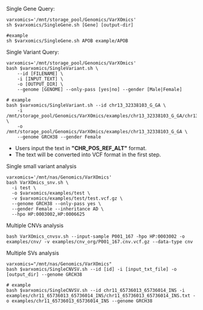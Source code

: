 Single Gene Query: 
```
varxomics='/mnt/storage_pool/Genomics/VarXOmics'
sh $varxomics/SingleGene.sh [Gene] [output-dir]

#example
sh $varxomics/SingleGene.sh APOB example/APOB
```

Single Variant Query:
```
varxomics='/mnt/storage_pool/Genomics/VarXOmics'
bash $varxomics/SingleVariant.sh \
	--id [FILENAME] \
	-i [INPUT_TEXT] \
	-o [OUTPUT_DIR] \
	--genome [GENOME] --only-pass [yes|no] --gender [Male|Female]

# example
bash $varxomics/SingleVariant.sh --id chr13_32338103_G_GA \
	-i /mnt/storage_pool/Genomics/VarXOmics/examples/chr13_32338103_G_GA/chr13_32338103_G_GA.txt \
	-o /mnt/storage_pool/Genomics/VarXOmics/examples/chr13_32338103_G_GA \
	--genome GRCH38 --gender Female
```
* Users input the text in **"CHR_POS_REF_ALT"** format.
* The text will be converted into VCF format in the first step. 

Single small variant analysis 
```
varxomics='/mnt/nas/Genomics/VarXOmics'
bash VarXOmics_snv.sh \
  -i test \
  -o $varxomics/examples/test \
  -v $varxomics/examples/test/test.vcf.gz \
  --genome GRCH38 --only-pass yes \
  --gender Female --inheritance AD \
  --hpo HP:0003002,HP:0006625
```

Multiple CNVs analysis 
```
bash VarXOmics_cnvsv.sh --input-sample P001_167 -hpo HP:0003002 -o examples/cnv/ -v examples/cnv_org/P001_167.cnv.vcf.gz --data-type cnv
```

Multiple SVs analysis 
```
varxomics="/mnt/nas/Genomics/VarXOmics"
bash $varxomics/SingleCNVSV.sh --id [id] -i [input_txt_file] -o [output_dir] --genome GRCH38

# example
bash $varxomics/SingleCNVSV.sh --id chr11_65736013_65736014_INS -i examples/chr11_65736013_65736014_INS/chr11_65736013_65736014_INS.txt -o examples/chr11_65736013_65736014_INS --genome GRCH38
```
